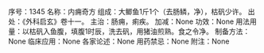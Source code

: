 序号：1345
名称：内痈奇方
组成：大鲫鱼1斤1个（去肠鳞，净），枯矾少许。
出处：《外科启玄》卷十一。
主治：肠痈，痢疾。
加减：None
功效：None
用法用量：以枯矾入鱼腹，填腹1时辰，洗去矾，用猪油煎熟。食之令净。
制备方法：None
临床应用：None
各家论述：None
用药禁忌：None
附注：None
